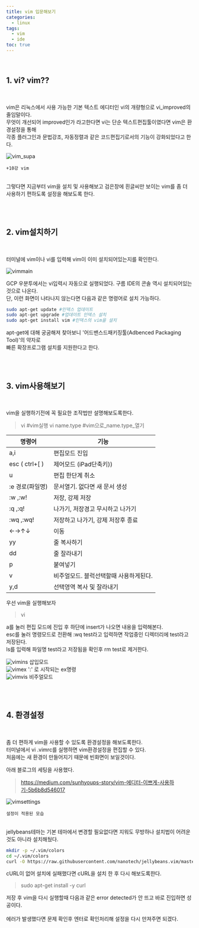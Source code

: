 ```yaml
---
title: vim 입문해보기
categories:
  - linux
tags:
  - vim
  - ide
toc: true 
---
```


<br>

## 1. vi? vim??
<br>

vim은 리눅스에서 사용 가능한 기본 텍스트 에디터인 vi의 개량형으로 vi_improved의 줄임말이다.<br> 무엇이 개선되어 improved인가 라고한다면 vi는 단순 텍스트편집툴이였다면 vim은 환경설정을 통해 <br>각종 플러그인과 문법강조, 자동정렬과 같은 코드편집기로서의 기능이 강화되었다고 한다.<br>

![vim_supa](/assets/img/vim_supa.png)

`+10강 vim`<br><br>

 그렇다면 지금부터 vim을 설치 및 사용해보고 검은창에 흰글씨만 보이는 vim를 좀 더 사용하기 편하도록 설정을 해보도록 한다.

<br><br>

## 2. vim설치하기

<br>

터미널에 vim이나 vi를 입력해 vim이 이미 설치되어있는지를 확인한다.

![vimmain](/assets/img/vim_main.png)

GCP 우분투에서는 vi입력시 자동으로 실행되었다. 구름 IDE의 콘솔 역시 설치되어있는것으로 나온다.<br>
단, 이런 화면이 나타나지 않는다면 다음과 같은 명령어로 설치 가능하다.

~~~bash
sudo apt-get update #인덱스 업데이트
sudo apt-get upgrade #업데이트 인덱스 설치
sudo apt-get install vim #인덱스의 vim을 설치
~~~

apt-get에 대해 궁굼해져 찾아보니 '어드밴스드패키징툴(Adbenced Packaging Tool)'의 약자로<br> 빠른 확장프로그램 설치를 지원한다고 한다.

<br><br>

## 3. vim사용해보기

<br>

vim을 실행하기전에 꼭 필요한 조작법만 설명해보도록한다.<br>
 
>vi #vim실행 
>vi name.type #vim으로_name.type_열기

| 명령어 | 기능 |
|--|--|
| a,i | 편집모드 진입 |
| esc ( ctrl+[ )  | 제어모드 (iPad단축키)) |
| u | 편집 한단계 취소 |
| :e 경로(파일명)|문서열기. 없다면 새 문서 생성|
| :w ,:w! |저장, 강제 저장|
| :q ,:q! | 나가기, 저장경고 무시하고 나가기 |
| :wq ,:wq! | 저장하고 나가기, 강제 저장후 종료 |
|←→↑↓|이동|
| yy | 줄 복사하기 |
| dd | 줄 잘라내기 |
| p | 붙여넣기 |
| v |비주얼모드. 블럭선택할때 사용하게된다. |
| y,d |  선택영역 복사 및 잘라내기  |

우선 vim을 실행해보자

>vi

a를 눌러 편집 모드에 진입 후 하단에 insert가 나오면 내용을 입력해본다.<br> 
esc를 눌러 명령모드로 전환해 :wq test라고 입력하면 작업중인 디렉터리에 test라고 저장된다.<br> 
ls를 입력해 파일명 test라고 저장됨을 확인후 rm test로 제거한다.

![vimins](/assets/img/vim_ins.png) 삽입모드<br>
![vimex](/assets/img/vim_ex.png) ':' 로 시작되는 ex명령<br>
![vimvis](/assets/img/vim_vis.png) 비주얼모드<br>

<br><br>

## 4. 환경설정

<br>

좀 더 편하게 vim을 사용할 수 있도록 환경설정을 해보도록한다.<br>
터미널에서 vi .vimrc를 실행하면 vim환경설정을 편집할 수 있다.<br> 처음에는 새 환경이 만들어지기 때문에 빈화면이 보일것이다.<br>

아래 블로그의 세팅을 사용했다.

>https://medium.com/sunhyoups-story/vim-에디터-이쁘게-사용하기-5b6b8d546017

![vimsettings](/assets/img/vim_rc.png) 

`설정이 적용된 모습`<br><br>

jellybeans테마는 기본 테마에서 변경할 필요없다면 지워도 무방하나 설치법이 어려운것도 아니라 설치해뒀다.

~~~bash
mkdir -p ~/.vim/colors
cd ~/.vim/colors
curl -O https://raw.githubusercontent.com/nanotech/jellybeans.vim/master/colors/jellybeans.vim
~~~

cURL이 없어 설치에 실패했다면 cURL을 설치 한 후 다시 해보도록한다. 

>sudo apt-get install -y curl

저장 후 vim을 다시 실행할때 다음과 같은 error detected가 안 뜨고 바로 진입하면 성공이다.<br>  
에러가 발생했다면 문제 확인후 엔터로 확인처리해 설정을 다시 만져주면 되겠다. 

